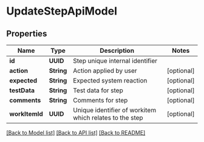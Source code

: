 # UpdateStepApiModel

## Properties
Name | Type | Description | Notes
------------ | ------------- | ------------- | -------------
**id** | **UUID** | Step unique internal identifier | 
**action** | **String** | Action applied by user | [optional] 
**expected** | **String** | Expected system reaction | [optional] 
**testData** | **String** | Test data for step | [optional] 
**comments** | **String** | Comments for step | [optional] 
**workItemId** | **UUID** | Unique identifier of workitem which relates to the step | [optional] 

[[Back to Model list]](../README.md#documentation-for-models) [[Back to API list]](../README.md#documentation-for-api-endpoints) [[Back to README]](../README.md)


